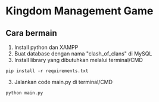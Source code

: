# Kingdom Management Game

## Cara bermain

1. Install python dan XAMPP
2. Buat database dengan nama "clash_of_clans" di MySQL
3. Install library yang dibutuhkan melalui terminal/CMD

```
pip install -r requirements.txt
```

3. Jalankan code main.py di terminal/CMD
```
python main.py
```